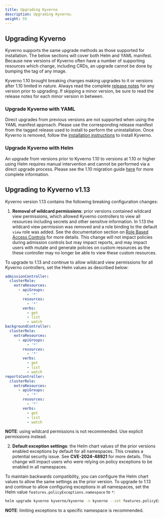 ```yaml
---
title: Upgrading Kyverno
description: Upgrading Kyverno.
weight: 55
---
```


## Upgrading Kyverno

Kyverno supports the same upgrade methods as those supported for installation. The below sections will cover both Helm and YAML manifest. Because new versions of Kyverno often have a number of supporting resources which change, including CRDs, an upgrade cannot be done by bumping the tag of any image.

Kyverno 1.10 brought breaking changes making upgrades to it or versions after 1.10 limited in nature. Always read the complete [release notes](https://github.com/kyverno/kyverno/releases) for any version prior to upgrading. If skipping a minor version, be sure to read the release notes for each minor version in between.

### Upgrade Kyverno with YAML

Direct upgrades from previous versions are not supported when using the YAML manifest approach. Please use the corresponding release manifest from the tagged release used to install to perform the uninstallation. Once Kyverno is removed, follow the [installation instructions](methods.md#install-kyverno-using-yamls) to install Kyverno.

### Upgrade Kyverno with Helm

An upgrade from versions prior to Kyverno 1.10 to versions at 1.10 or higher using Helm requires manual intervention and cannot be performed via a direct upgrade process. Please see the 1.10 migration guide [here](https://githubviewRoleName.com/kyverno/kyverno/blob/release-1.13/charts/kyverno/README.md#migrating-from-v2-to-v3) for more complete information.


## Upgrading to Kyverno v1.13

Kyverno version 1.13 contains the following breaking configuration changes:

1. **Removal of wildcard permissions**: prior versions contained wildcard view permissions, which allowed Kyverno controllers to view all resources including secrets and other sensitive information. In 1.13 the wildcard view permission was removed and a role binding to the default `view` role was added. See the documentation section on [Role Based Access Controls](./customization.md#role-based-access-controls) for more details. This change will not impact policies during admission controls but may impact reports, and may impact users with mutate and generate policies on custom resources as the these controller may no longer be able to view these custom resources.

To upgrade to 1.13 and continue to allow wildcard view permissions for all Kyverno controllers, set the Helm values as described below:

```yaml
admissionController:
  clusterRole:
    extraResources:
      - apiGroups:
          - '*'
        resources:
          - '*'
        verbs:
          - get
          - list
          - watch
backgroundController:
  clusterRole:
    extraResources:
      - apiGroups:
          - '*'
        resources:
          - '*'
        verbs:
          - get
          - list
          - watch
reportsController:
  clusterRole:
    extraResources:
      - apiGroups:
          - '*'
        resources:
          - '*'
        verbs:
          - get
          - list
          - watch
```

**NOTE**: using wildcard permissions is not recommended. Use explicit permissions instead.

2. **Default exception settings**: the Helm chart values of the prior versions enabled exceptions by default for all namespaces. This creates a potential security issue. See **CVE-2024-48921** for more details. This change will impact users who were relying on policy exceptions to be enabled in all namespaces.

To maintain backwards compatibility, you can configure the Helm chart values to allow the same settings as the prior version. To upgrade to 1.13 and continue to allow configuring exceptions in all namespaces, set the Helm value `features.policyExceptions.namespace` to `*`:

```sh
helm upgrade kyverno kyverno/kyverno -n kyverno --set features.policyExceptions.enabled=true --set features.policyExceptions.namespace="*"
```

**NOTE**: limiting exceptions to a specific namespace is recommended.

